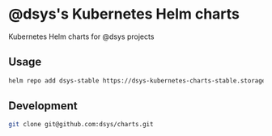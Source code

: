 # @dsys's Kubernetes Helm charts

Kubernetes Helm charts for @dsys projects

## Usage

```sh
helm repo add dsys-stable https://dsys-kubernetes-charts-stable.storage.googleapis.com/
```

## Development 

```sh
git clone git@github.com:dsys/charts.git
```
